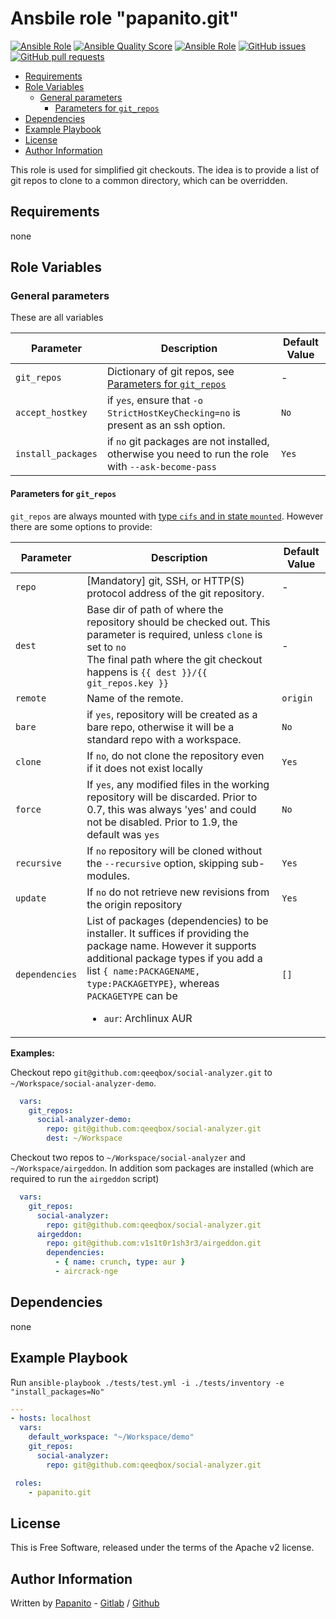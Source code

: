 # Ansbile role "papanito.git"  <!-- omit in toc -->

[![Ansible Role](https://img.shields.io/ansible/role/50326)](https://galaxy.ansible.com/papanito/git) [![Ansible Quality Score](https://img.shields.io/ansible/quality/50326)](https://galaxy.ansible.com/papanito/git) [![Ansible Role](https://img.shields.io/ansible/role/d/50326)](https://galaxy.ansible.com/papanito/git) [![GitHub issues](https://img.shields.io/github/issues/papanito/ansible-role-git)](https://github.com/papanito/ansible-role-git/issues) [![GitHub pull requests](https://img.shields.io/github/issues-pr/papanito/ansible-role-git)](https://github.com/papanito/ansible-role-git/pulls)

- [Requirements](#requirements)
- [Role Variables](#role-variables)
  - [General parameters](#general-parameters)
    - [Parameters for `git_repos`](#parameters-for-git_repos)
- [Dependencies](#dependencies)
- [Example Playbook](#example-playbook)
- [License](#license)
- [Author Information](#author-information)

This role is used for simplified git checkouts. The idea is to provide a list of git repos to clone to a common directory, which can be overridden.

## Requirements

none

## Role Variables

### General parameters

These are all variables

|Parameter|Description|Default Value|
|---------|-----------|-------------|
|`git_repos`|Dictionary of git repos, see [Parameters for `git_repos`](#parameters-for-git-repos)|-|
|`accept_hostkey`|if `yes`, ensure that `-o StrictHostKeyChecking=no` is present as an ssh option.|`No`|
|`install_packages`|if `no`  git packages are not installed, otherwise you need to run the role with `--ask-become-pass`|`Yes`|

#### Parameters for `git_repos`

`git_repos` are always mounted with [type `cifs` and in state `mounted`](https://docs.ansible.com/ansible/latest/modules/mount_module.html). However there are some options to provide:

|Parameter|Description|Default Value|
|---------|-----------|-------------|
|`repo`|[Mandatory] git, SSH, or HTTP(S) protocol address of the git repository.|-|
|`dest`|Base dir of path of where the repository should be checked out. This parameter is required, unless `clone` is set to `no`<br>The final path where the git checkout happens is `{{ dest }}/{{ git_repos.key }}`|-|
|`remote`|Name of the remote.|`origin`|
|`bare`|if `yes`, repository will be created as a bare repo, otherwise it will be a standard repo with a workspace.|`No`|
|`clone`|If `no`, do not clone the repository even if it does not exist locally|`Yes`|
|`force`|If `yes`, any modified files in the working repository will be discarded. Prior to 0.7, this was always 'yes' and could not be disabled. Prior to 1.9, the default was `yes`|`No`|
|`recursive`|If `no` repository will be cloned without the `--recursive` option, skipping sub-modules.|`Yes`|
|`update`|If `no` do not retrieve new revisions from the origin repository|`Yes`|
|`dependencies`|List of packages (dependencies) to be installer. It suffices if providing the package name. However it supports additional package types if you add a list `{ name:PACKAGENAME, type:PACKAGETYPE}`, whereas `PACKAGETYPE` can be<ul><li>`aur`: Archlinux AUR</li></ul>|`[]`|

**Examples:**

Checkout repo `git@github.com:qeeqbox/social-analyzer.git` to `~/Workspace/social-analyzer-demo`.

```yml
  vars:
    git_repos:
      social-analyzer-demo:
        repo: git@github.com:qeeqbox/social-analyzer.git
        dest: ~/Workspace
```

Checkout two repos to `~/Workspace/social-analyzer` and `~/Workspace/airgeddon`. In addition som packages are installed (which are required to run the `airgeddon` script)

```yml
  vars:
    git_repos:
      social-analyzer:
        repo: git@github.com:qeeqbox/social-analyzer.git
      airgeddon:
        repo: git@github.com:v1s1t0r1sh3r3/airgeddon.git
        dependencies:
          - { name: crunch, type: aur }
          - aircrack-nge
```

## Dependencies

none

## Example Playbook

Run `ansible-playbook ./tests/test.yml -i ./tests/inventory -e "install_packages=No"`

```yaml
---
- hosts: localhost
  vars:
    default_workspace: "~/Workspace/demo"
    git_repos:
      social-analyzer:
        repo: git@github.com:qeeqbox/social-analyzer.git

 roles:
    - papanito.git
```

## License

This is Free Software, released under the terms of the Apache v2 license.

## Author Information

Written by [Papanito](https://wyssmann.com) - [Gitlab](https://gitlab.com/papanito) / [Github](https://github.com/papanito)